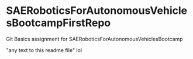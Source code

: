 # SAERoboticsForAutonomousVehiclesBootcampFirstRepo
Git Basics assignment for SAERoboticsForAutonomousVehiclesBootcamp

"any text to this readme file" lol
